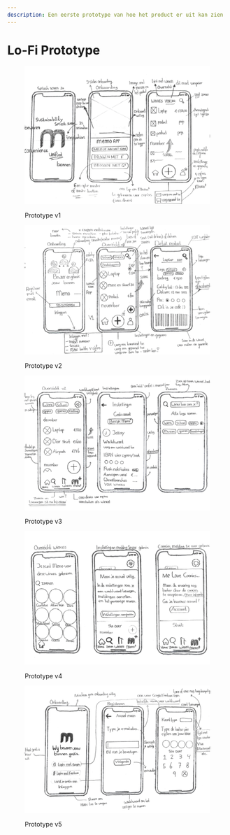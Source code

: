 ```yaml
---
description: Een eerste prototype van hoe het product er uit kan zien
---
```


# Lo-Fi Prototype

<figure><img src="../.gitbook/assets/Schermafbeelding 2022-11-26 om 01.09.48.png" alt=""><figcaption><p>Prototype v1</p></figcaption></figure>

<figure><img src="../.gitbook/assets/Schermafbeelding 2022-11-26 om 01.10.04.png" alt=""><figcaption><p>Prototype v2</p></figcaption></figure>

<figure><img src="../.gitbook/assets/Schermafbeelding 2022-11-26 om 01.10.23.png" alt=""><figcaption><p>Prototype v3</p></figcaption></figure>

<figure><img src="../.gitbook/assets/Schermafbeelding 2022-11-26 om 01.10.35.png" alt=""><figcaption><p>Prototype v4</p></figcaption></figure>

<figure><img src="../.gitbook/assets/Schermafbeelding 2022-11-26 om 01.10.51.png" alt=""><figcaption><p>Prototype v5</p></figcaption></figure>
